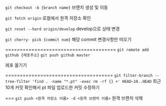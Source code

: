 `git checkout -b {branch name}`
브랜치 생성 및 이동

`git fetch origin`
로컬에서 원격 저장소 확인

`git reset --hard origin/develop`
develop으로 상태 변경

`git cherry- pick {commit num}`
해당 commit 변경사항만 떠오기

======================================
`git remote add github {레포주소}`
`git push github master`

레포 옮기기

=====================================
`git filter-branch --tree-filter 'find . -name "*.pt" -exec rm -rf {} +' HEAD~10..HEAD`
최근 10개 커밋 확인해서 pt 파일 업로드한 커밋 수정하기

===
`git push <원격 저장소 이름> -d <원격 브랜치 이름>`
원격 브랜치 삭제

